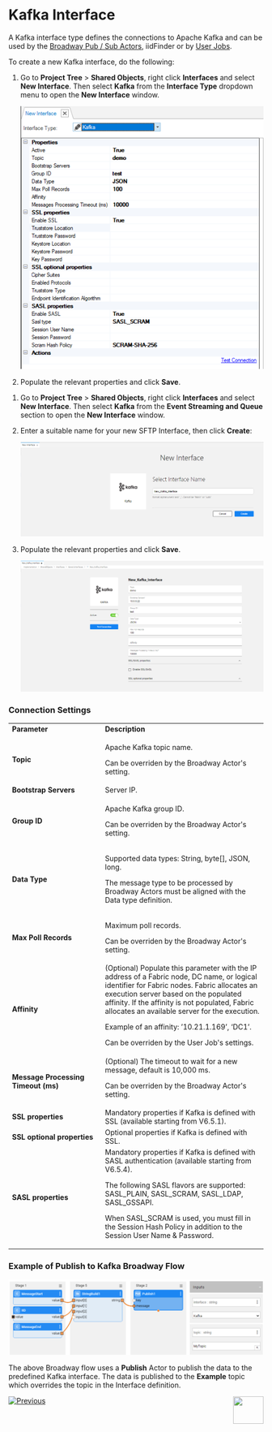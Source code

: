 # Kafka Interface

A Kafka interface type defines the connections to Apache Kafka and can be used by the [Broadway Pub / Sub Actors](/articles/19_Broadway/actors/04_queue_actors.md), iidFinder or by [User Jobs](/articles/20_jobs_and_batch_services/01_fabric_jobs_overview.md).

To create a new Kafka interface, do the following:

<studio>
   
1. Go to **Project Tree** > **Shared Objects**, right click **Interfaces** and select **New Interface**. Then select **Kafka** from the **Interface Type** dropdown menu to open the **New Interface** window.

   ![image](images/04_kafka_1.PNG)

2. Populate the relevant properties and click **Save**.
   
</studio>


<web>
   
1. Go to **Project Tree** > **Shared Objects**, right click **Interfaces** and select **New Interface**. Then select **Kafka** from the **Event Streaming and Queue** section to open the **New Interface** window.

   
2. Enter a suitable name for your new SFTP Interface, then click **Create**:
   
   ![image](images/04_kafka_1WEB.PNG)

3. Populate the relevant properties and click **Save**.
 
   ![image](images/04_kafka_2WEB.PNG)

</web>



### Connection Settings

<table>
<tbody>
<tr>
<td width="300pxl"><strong>Parameter</strong></td>
<td width="600pxl"><strong>Description</strong></td>
</tr>
<tr>
<td><strong>Topic</strong></td>
<td>
<p>Apache Kafka topic name.</p>
<p>Can be overriden by the Broadway Actor's setting.</p>
</td>
</tr>
<tr>
<td><strong>Bootstrap Servers</strong></td>
<td>Server IP.</td>
</tr>
<tr>
<td><strong>Group ID</strong></td>
<td>
<p>Apache Kafka group ID.</p>
<p>Can be overriden by the Broadway Actor's setting.&nbsp;</p>
</td>
</tr>
<tr>
<td><strong>Data Type</strong>&nbsp;</td>
<td>
<p>Supported data types: String, byte[], JSON, long.</p>
<p>The message type to be processed by Broadway Actors must be aligned with the Data type definition.</p>
</td>
</tr>
<tr>
<td><strong>Max Poll Records</strong></td>
<td><p>Maximum poll records.</p>
<p>Can be overriden by the Broadway Actor's setting.&nbsp;</p>
</td>
</tr>
<tr>
<td><strong>Affinity</strong></td>
<td>(Optional) Populate this parameter with the IP address of a Fabric node, DC name, or logical identifier for Fabric nodes. Fabric allocates an execution server based on the populated affinity. If the affinity is not populated, Fabric allocates an available server for the execution.
<p>Example of an affinity: &rsquo;10.21.1.169&rsquo;, &lsquo;DC1&rsquo;.</p>
<p>Can be overriden by the User Job's settings.</p>
</td>
</tr>
<tr>
<td><strong>Message Processing Timeout (ms)</strong></td>
<td>(Optional) The timeout to wait for a new message, default is 10,000 ms.
<p>Can be overriden by the Broadway Actor's setting.</p>
</td>
</tr>
<tr>
<td><strong>SSL properties</strong></td>
<td>Mandatory properties if Kafka is defined with SSL (available starting from V6.5.1).</td>
</tr>
<tr>
<td><strong>SSL optional properties</strong></td>
<td>Optional properties if Kafka is defined with SSL.</td>
</tr>
<tr>
<td><strong>SASL properties</strong></td>
<studio>
<td>Mandatory properties if Kafka is defined with SASL authentication (available starting from V6.5.4).
<p>The following SASL flavors are supported: SASL_PLAIN, SASL_SCRAM, SASL_LDAP, SASL_GSSAPI.</p>
<p> When SASL_SCRAM is used, you must fill in the Session Hash Policy in addition to the Session User Name & Password. </p>
</td>
</studio>
</tr>    
</tbody>
</table>

### Example of Publish to Kafka Broadway Flow

![image](images/04_kafka_2.PNG)



The above Broadway flow uses a **Publish** Actor to publish the data to the predefined Kafka interface. The data is published to the **Example** topic which overrides the topic in the Interface definition.



[![Previous](/articles/images/Previous.png)](02_SFTP_interface.md)[<img align="right" width="60" height="54" src="/articles/images/Next.png">](04_JMS_interface.md) 
